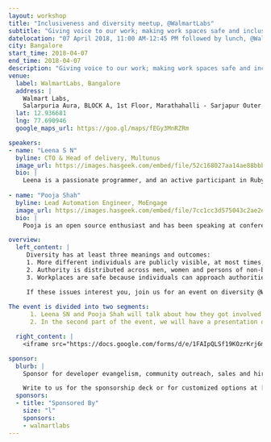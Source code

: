 ```yaml
---
layout: workshop
title: "Inclusiveness and diversity meetup, @WalmartLabs"
subtitle: "Giving voice to our work; making work spaces safe and inclusive."
datelocation: "07 April 2018, 11:00 AM-12:45 PM followed by lunch, @WalmartLabs, Bangalore"
city: Bangalore
start_time: 2018-04-07
end_time: 2018-04-07
description: "Giving voice to our work; making work spaces safe and inclusive."
venue:
  label: WalmartLabs, Bangalore
  address: |
    Walmart Labs,
    Salarpuria Aura, BLOCK A, 1st Floor, Marathahalli - Sarjapur Outer Ring Rd, Kaverappa Layout, Kadubeesanahalli, Bengaluru, Karnataka 560103, India
  lat: 12.936681
  lng: 77.690946
  google_maps_url: https://goo.gl/maps/fEGy3MnRZRm

speakers:
- name: "Leena S N"
  byline: CTO & Head of delivery, Multunus
  image_url: https://images.hasgeek.com/embed/file/52c168027aa14ae88bbb885aba40f745
  bio: |
    Leena is a passionate programmer, and an active participant in Ruby, DevOps and JavaScript communities. Leena teaches workshops, and actively mentors developers.
  
- name: "Pooja Shah"
  byline: Lead Automation Engineer, MoEngage
  image_url: https://images.hasgeek.com/embed/file/7cc1cc3d575043c2ae2edfdb6b9aca39
  bio: |
    Pooja is an open source enthusiast and has been speaking at conferences worldwide. She spoke about the “Alice the Bot”created for improving alert management at Rootconf 2017: http://hsgk.in/2DqMzRk.

overview:
  left_content: |
     Diversity has at least three meanings and outcomes:
     1. More different individuals are publicly visible, at most times, at workplaces and outside. 
     2. Authority is distributed across men, women and persons of non-binary genders rather than being concentrated in one gender.
     3. Workplaces are safe because individuals can approach authorities and management on sensitive matters without fear of being ridiculed. 

     If these issues interest you, join us for an event on diversity @WalmartLabs, on 7 April 2018.
     
The event is divided into two segments:
      1. Leena SN and Pooja Shah will talk about how they got involved in developer communities, and started speaking about their work in different forums including conferences, meetups, on Twitter and blogs. By narrating these journeys, Leena and Pooja will outline how their authority has evolved – in the community and at their workplaces – and the impact this has made on their psychological and professional lives. Zainab Bawa, CEO of HasGeek, will conduct a chat with them after their presentations, along with audience participation.      
      2. In the second part of the event, we will have a presentation on how to make workplaces psychologically safe for women and persons of non-binary genders. The speaker for this session is to be confirmed.

  right_content: |
    <iframe src="https://docs.google.com/forms/d/e/1FAIpQLSf19KOzrKrj6m_uUoThubKM4Sl7e9z55-q6sOuWUQ3VgRBZUA/viewform?embedded=true" frameborder="0" marginheight="0" marginwidth="0" style="width:100%; height:45rem;">Loading...</iframe>

sponsor:
  blurb: |
    Sponsor for developer evangelism, community outreach, sales and hiring.

    Write to us for the sponsorship deck or for customized options at [info@hasgeek.com](mailto:info@hasgeek.com)
  sponsors:
  - title: "Sponsored By"
    size: "l"
    sponsors:
    - walmartlabs     
---
```

